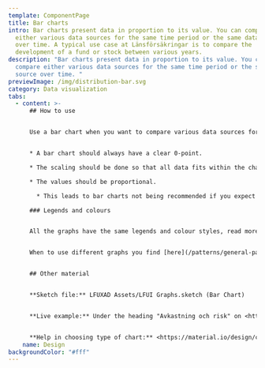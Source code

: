 ```yaml
---
template: ComponentPage
title: Bar charts
intro: Bar charts present data in proportion to its value. You can compare
  either various data sources for the same time period or the same data source
  over time. A typical use case at Länsförsäkringar is to compare the
  development of a fund or stock between various years.
description: "Bar charts present data in proportion to its value. You can
  compare either various data sources for the same time period or the same data
  source over time. "
previewImage: /img/distribution-bar.svg
category: Data visualization
tabs:
  - content: >-
      ## How to use


      Use a bar chart when you want to compare various data sources for the same time period or the same data source over several different time spans. When using a bar chart you need to consider the following in your scaling:


      * A bar chart should always have a clear 0-point.

      * The scaling should be done so that all data fits within the chart.

      * The values should be proportional.

        * This leads to bar charts not being recommended if you expect the difference between the various bars to be small, as it will be hard for the user to read the chart and gain any meaningful insights from it.

      ### Legends and colours


      All the graphs have the same legends and colour styles, read more [here](/patterns/general-patterns/graphs-and-when-to-use-them#the-different-parts).


      When to use different graphs you find [here](/patterns/general-patterns/graphs-and-when-to-use-them#type-of-graph).


      ## Other material


      **Sketch file:** LFUXAD Assets/LFUI Graphs.sketch (Bar Chart)


      **Live example:** Under the heading "Avkastning och risk" on <https://www.lansforsakringar.se/stockholm/privat/bank/spara/fondkurser/fond/?shortcut=1&id=F00000WYMY> 


      **Help in choosing type of chart:** <https://material.io/design/communication/data-visualization.html#selecting-charts>
    name: Design
backgroundColor: "#fff"
---
```

